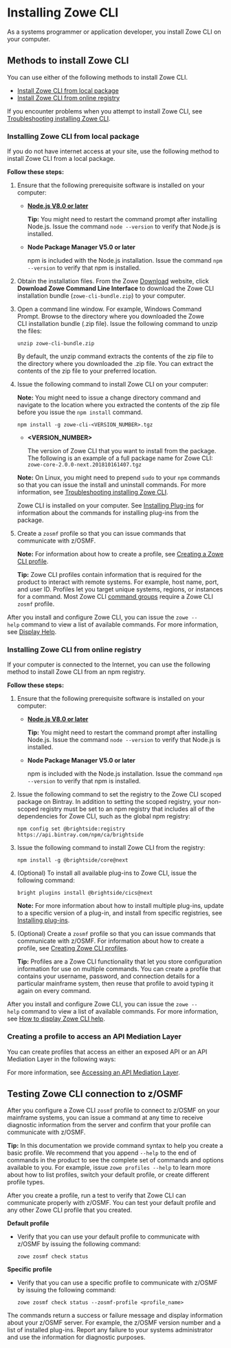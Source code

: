 # Installing Zowe CLI

As a systems programmer or application developer, you install Zowe CLI on your computer.

## Methods to install Zowe CLI

You can use either of the following methods to install Zowe CLI.

- [Install Zowe CLI from local package](#installing-zowe-cli-from-local-package)
- [Install Zowe CLI from online registry](#installing-zowe-cli-from-online-registry)

If you encounter problems when you attempt to install Zowe CLI, see [Troubleshooting installing Zowe CLI](../troubleshoot/troubleshootinstall.html#troubleshooting-installing-zowe-cli).

### Installing Zowe CLI from local package

If you do not have internet access at your site, use the following method to install Zowe CLI from a local package.

**Follow these steps:**

1. Ensure that the following prerequisite software is installed on your computer:

    -  [**Node.js V8.0 or later**](https://nodejs.org/en/download/)

        **Tip:** You might need to restart the command prompt after installing Node.js. Issue the command `node --version` to verify that Node.js is installed.

    - **Node Package Manager V5.0 or later**

        npm is included with the Node.js installation. Issue the command `npm --version` to verify that npm is installed.

2. Obtain the installation files. From the Zowe [Download](https://zowe.org/download/) website, click **Download Zowe Command Line Interface** to download the Zowe CLI installation bundle (`zowe-cli-bundle.zip`) to your computer.

3. Open a command line window. For example, Windows Command Prompt. Browse to the directory where you downloaded the Zowe CLI installation bundle (.zip file). Issue the following command to unzip the files:

    ```
    unzip zowe-cli-bundle.zip
    ```

    By default, the unzip command extracts the contents of the zip file to the directory where you downloaded the .zip file. You can extract the contents of the zip file to your preferred location.

4. Issue the following command to install Zowe CLI on your computer:

    **Note:** You might need to issue a change directory command and navigate to the location where you extracted the contents of the zip file before you issue the `npm install` command.

    ```
    npm install -g zowe-cli-<VERSION_NUMBER>.tgz 
    ```
    - **<VERSION_NUMBER>**

        The version of Zowe CLI that you want to install from the package. The following is an example of a full package name for Zowe CLI: `zowe-core-2.0.0-next.201810161407.tgz`

    **Note:** On Linux, you might need to prepend `sudo` to your `npm` commands so that you can issue the install and uninstall commands. For more information, see [Troubleshooting installing Zowe CLI](../troubleshoot/troubleshootinstall.html#troubleshooting-installing-zowe-cli).

    Zowe CLI is installed on your computer. See [Installing Plug-ins](cli-installplugins.md) for information about the commands for installing plug-ins from the package.

5. Create a `zosmf` profile so that you can issue commands that communicate with z/OSMF.

    **Note:** For information about how to create a profile, see [Creating a Zowe CLI profile](#creating-a-zowe-cli-profile).

    **Tip:** Zowe CLI profiles contain information that is required for the product to interact with remote systems. For example, host name, port, and user ID. Profiles let you target unique systems, regions, or instances for a command. Most Zowe CLI [command groups](cli-usingcli.html#zowe-cli-command-groups) require a Zowe CLI `zosmf` profile.

After you install and configure Zowe CLI, you can issue the `zowe --help` command to view a list of available commands. For more information, see [Display Help](cli-usingcli.html#displaying-zowe-cli-help).

### Installing Zowe CLI from online registry

If your computer is connected to the Internet, you can use the following method to install Zowe CLI from an npm registry.

**Follow these steps:**

1.  Ensure that the following prerequisite software is installed on your computer:

    - [**Node.js V8.0 or later**](https://nodejs.org/en/download/)

        **Tip:** You might need to restart the command prompt after installing Node.js. Issue the command `node --version` to verify that Node.js is installed.

    - **Node Package Manager V5.0 or later**

        npm is included with the Node.js installation. Issue the command `npm --version` to verify that npm is installed.

2.  Issue the following command to set the registry to the Zowe CLI scoped package on Bintray. In addition to setting the scoped registry, your non-scoped registry must be set to an npm registry that includes all of the dependencies for Zowe CLI, such as the global npm registry:

    ```
    npm config set @brightside:registry https://api.bintray.com/npm/ca/brightside
    ```

3.  Issue the following command to install Zowe CLI from the registry:

    ```
    npm install -g @brightside/core@next
    ```

4. (Optional) To install all available plug-ins to Zowe CLI, issue the following command:

    ```
    bright plugins install @brightside/cics@next
    ```
    **Note:** For more information about how to install multiple plug-ins, update to a specific version of a plug-in, and install from specific registries, see [Installing plug-ins](cli-installplugins.md).

5.  (Optional) Create a `zosmf` profile so that you can issue commands that communicate with z/OSMF. For information about how to create a profile, see [Creating Zowe CLI profiles](cli-usingcli.md#creating-zowe-cli-profiles).

    **Tip:** Profiles are a Zowe CLI functionality that let you store configuration information for use on multiple commands. You can create a profile that contains your username, password, and connection details for a particular mainframe system, then reuse that profile to avoid typing it again on every command.

After you install and configure Zowe CLI, you can issue the `zowe --help` command to view a list of available commands. For more information, see [How to display Zowe CLI help](cli-usingcli.html#displaying-zowe-cli-help).

### Creating a profile to access an API Mediation Layer

You can create profiles that access an either an exposed API or an API Mediation Layer in the following ways:

For more information, see [Accessing an API Mediation Layer](cli-usingcli.html#accessing-an-api-mediation-layer).

## Testing Zowe CLI connection to z/OSMF
After you configure a Zowe CLI `zosmf` profile to connect to z/OSMF on your mainframe systems, you can issue a command at any time to receive diagnostic information from the server and confirm that your profile can communicate with z/OSMF.

**Tip:** In this documentation we provide command syntax to help you create a basic profile. We recommend that you append `--help` to the end of commands in the product to see the complete set of commands and options available to you. For example, issue `zowe profiles --help` to learn more about how to list profiles, switch your default profile, or create different profile types.

After you create a profile, run a test to verify that Zowe CLI can communicate properly with z/OSMF. You can test your default profile and any other Zowe CLI profile that you created.

**Default profile**

  - Verify that you can use your default profile to communicate with z/OSMF by issuing the following command:

    ```
    zowe zosmf check status
    ```

**Specific profile**

  - Verify that you can use a specific profile to communicate with
    z/OSMF by issuing the following command: 

    ```
    zowe zosmf check status --zosmf-profile <profile_name>
    ```

The commands return a success or failure message and display information about your z/OSMF server. For example, the z/OSMF version number and a list of installed plug-ins. Report any failure to your systems administrator and use the information for diagnostic purposes.
